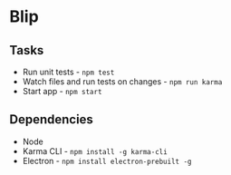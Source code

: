 # Blip

## Tasks

- Run unit tests - `npm test`
- Watch files and run tests on changes - `npm run karma`
- Start app - `npm start`

## Dependencies

- Node
- Karma CLI - `npm install -g karma-cli`
- Electron - `npm install electron-prebuilt -g`
